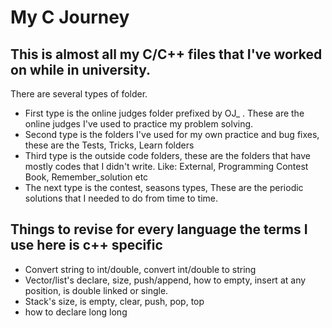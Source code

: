 # My C Journey
## This is almost all my C/C++ files that I've worked on while in university.



There are several types of folder. 

* First type is the online judges folder prefixed by OJ_ . These are the online judges I've used to practice my problem solving.
* Second type is the folders I've used for my own practice and bug fixes, these are the Tests, Tricks, Learn folders
* Third type is the outside code folders, these are the folders that have mostly codes that I didn't write. Like: External, Programming Contest Book, Remember_solution etc
* The next type is the contest, seasons types, These are the periodic solutions that I needed to do from time to time.


## Things to revise for every language the terms I use here is c++ specific
* Convert string to int/double, convert int/double to string
* Vector/list's declare, size, push/append, how to empty, insert at any position, is double linked or single.
* Stack's size, is empty, clear, push, pop, top
* how to declare long long